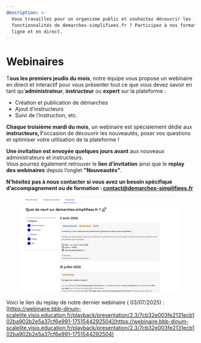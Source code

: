 ```yaml
---
description: >-
  Vous travaillez pour un organisme public et souhaitez découvrir les
  fonctionnalités de demarches-simplifiees.fr ? Participez à nos formations en
  ligne et en direct.
---
```


# Webinaires

T**ous les premiers jeudis du mois**, notre équipe vous propose un webinaire en direct et interactif pour vous présenter tout ce que vous devez savoir en tant qu’**administrateur**, **instructeur** ou **expert** sur la plateforme :

* Création et publication de démarches
* Ajout d’instructeurs
* Suivi de l’instruction, etc.

**Chaque troisième mardi du mois**, un webinaire est spécialement dédié aux **instructeurs, l'**&#x6F;ccasion de découvrir les nouveautés, poser vos questions et optimiser votre utilisation de la plateforme !

**Une invitation est envoyée quelques jours avant** aux nouveaux administrateurs et instructeurs.\
Vous pourrez également retrouver le **lien d’invitation** ainsi que le **replay des webinaires** depuis l’onglet **"Nouveautés"**.&#x20;

**N’hésitez pas à nous contacter si vous avez un besoin spécifique d’accompagnement ou de formation : contact@demarches-simplifiees.fr**



<figure><img src="../.gitbook/assets/image.png" alt=""><figcaption></figcaption></figure>



Voici le lien du replay de notre dernier webinaire ( 03/07/2025) : [https://webinaire.bbb-dinum-scalelite.visio.education.fr/playback/presentation/2.3/7cb32e003fe2131ecb102ba902b2e5a37cf6e991-1751544292504](https://webinaire.bbb-dinum-scalelite.visio.education.fr/playback/presentation/2.3/7cb32e003fe2131ecb102ba902b2e5a37cf6e991-1751544292504)



[\
](https://www.demarches-simplifiees.fr/commencer/inscription-aux-webinaires-demarches-simplifiees)





